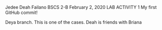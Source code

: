 Jedee Deah Failano
BSCS 2-B
February 2, 2020
LAB ACTIVITY 1
My first GitHub commit!

Deya branch. This is one of the cases.
Deah is friends with Briana
